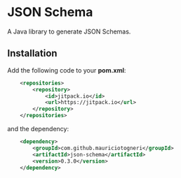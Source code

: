 # JSON Schema
A Java library to generate JSON Schemas.

## Installation

Add the following code to your **pom.xml**:

```xml
    <repositories>
        <repository>
            <id>jitpack.io</id>
            <url>https://jitpack.io</url>
        </repository>
    </repositories>
```

and the dependency:

```xml
    <dependency>
        <groupId>com.github.mauriciotogneri</groupId>
        <artifactId>json-schema</artifactId>
        <version>0.3.0</version>
    </dependency>
```